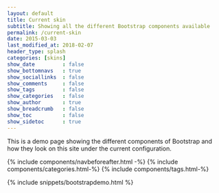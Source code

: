 ```yaml
---
layout: default
title: Current skin
subtitle: Showing all the different Bootstrap components available
permalink: /current-skin
date: 2015-03-03
last_modified_at: 2018-02-07
header_type: splash
categories: [skins]
show_date         : false
show_bottomnavs   : true
show_sociallinks  : false
show_comments     : false
show_tags         : false
show_categories   : false
show_author       : true
show_breadcrumb   : false
show_toc          : false
show_sidetoc      : true
---
```


This is a demo page showing the different components of Bootstrap and how they look on this site under the current configuration.



{% include components/navbeforeafter.html -%}
{% include components/categories.html-%}
{% include components/tags.html-%}



{% include snippets/bootstrapdemo.html  %}
